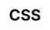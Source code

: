 ﻿---
title: CSS
categories:
- Front end
- HTML_CSS_JS_JQuery
tags:
- Front end
updated: 2024-01-04 20:24:53
---

